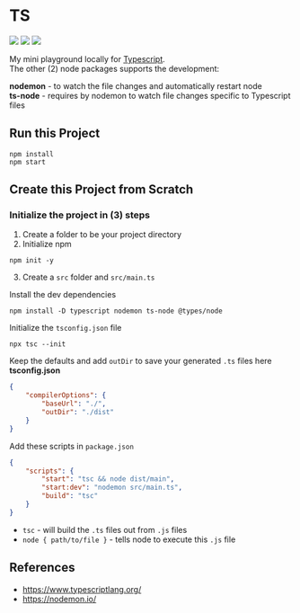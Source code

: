 # TS

<p>
    <img src="https://img.shields.io/badge/typescript-4.5.4-blue"/>
    <img src="https://img.shields.io/badge/nodemon-2.0.15-green"/>
    <img src="https://img.shields.io/badge/ts--node-10.4.0-blue"/>
</p>

My mini playground locally for [Typescript](https://www.typescriptlang.org/).<br>
The other (2) node packages supports the development:<br>

**nodemon** - to watch the file changes and automatically restart node<br>
**ts-node** - requires by nodemon to watch file changes specific to Typescript files

## Run this Project

```
npm install
npm start
```

## Create this Project from Scratch

### Initialize the project in (3) steps

1. Create a folder to be your project directory
2. Initialize npm

```
npm init -y
```

3. Create a `src` folder and `src/main.ts`<br>

Install the dev dependencies

```
npm install -D typescript nodemon ts-node @types/node
```

Initialize the `tsconfig.json` file

```
npx tsc --init
```

Keep the defaults and add `outDir` to save your generated `.ts` files here
**tsconfig.json**

```json
{
    "compilerOptions": {
        "baseUrl": "./",
        "outDir": "./dist"
    }
}
```

Add these scripts in `package.json`

```json
{
    "scripts": {
        "start": "tsc && node dist/main",
        "start:dev": "nodemon src/main.ts",
        "build": "tsc"
    }
}
```

-   `tsc` - will build the `.ts` files out from `.js` files<br>
-   `node { path/to/file }` - tells node to execute this `.js` file<br>

## References

-   https://www.typescriptlang.org/
-   https://nodemon.io/
